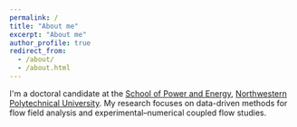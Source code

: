 ```yaml
---
permalink: /
title: "About me"
excerpt: "About me"
author_profile: true
redirect_from:
  - /about/
  - /about.html
---
```


I'm a doctoral candidate at the [School of Power and Energy](https://dongneng.nwpu.edu.cn/), [Northwestern Polytechnical University](https://www.nwpu.edu.cn/). My research focuses on data-driven methods for flow field analysis and experimental–numerical coupled flow studies.
